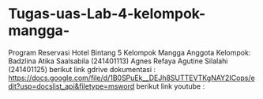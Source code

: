 # Tugas-uas-Lab-4-kelompok-mangga-
Program Reservasi Hotel Bintang 5 
Kelompok Mangga
Anggota Kelompok:
Badzlina Atika Saalsabila (241401113)
Agnes Refaya Agutine Silalahi (241401125)
berikut link gdrive dokumentasi : https://docs.google.com/file/d/1B0SPuEk__DEJh8SUTTEVTKgNAY2ICops/edit?usp=docslist_api&filetype=msword
berikut link youtube : 
